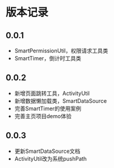# 版本记录

[//]: # (## 0.0.3)

[//]: # ()
[//]: # (+ 新增弹窗属性方法)

[//]: # (+ 新增全局配置和单点配置)

## 0.0.1

+ SmartPermissionUtil，权限请求工具类
+ SmartTimer，倒计时工具类

## 0.0.2

+ 新增页面跳转工具，ActivityUtil
+ 新增数据懒加载类，SmartDataSource
+ 完善SmartTimer的使用案例
+ 完善主页项目demo体验

## 0.0.3

+ 更新SmartDataSource文档
+ ActivityUtil改为系统pushPath